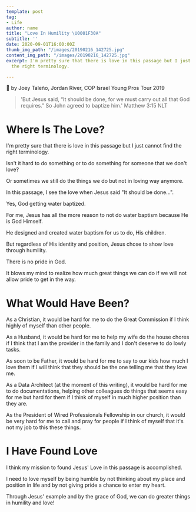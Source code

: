 ```yaml
---
template: post
tag:
- Life
author: name
title: "Love In Humility \U0001F30A"
subtitle: ''
date: 2020-09-01T16:00:00Z
thumb_img_path: "/images/20190216_142725.jpg"
content_img_path: "/images/20190216_142725.jpg"
excerpt: I'm pretty sure that there is love in this passage but I just cannot find
  the right terminology.

---
```

📸 by Joey Taleño, Jordan River, COP Israel Young Pros Tour 2019

> 'But Jesus said, “It should be done, for we must carry out all that God requires.” So John agreed to baptize him.' Matthew 3:15 NLT

# Where Is The Love?

I'm pretty sure that there is love in this passage but I just cannot find the right terminology.

Isn't it hard to do something or to do something for someone that we don't love?

Or sometimes we still do the things we do but not in loving way anymore.

In this passage, I see the love when Jesus said "It should be done...".

Yes, God getting water baptized.

For me, Jesus has all the more reason to not do water baptism because He is God Himself.

He designed and created water baptism for us to do, His children.

But regardless of His identity and position, Jesus chose to show love through humility.

There is no pride in God.

It blows my mind to realize how much great things we can do if we will not allow pride to get in the way.

# What Would Have Been?

As a Christian, it would be hard for me to do the Great Commission if I think highly of myself than other people.

As a Husband, it would be hard for me to help my wife do the house chores if I think that I am the provider in the family and I don't deserve to do lowly tasks.

As soon to be Father, it would be hard for me to say to our kids how much I love them if I will think that they should be the one telling me that they love me.

As a Data Architect (at the moment of this writing), it would be hard for me to do documentations, helping other colleagues do things that seems easy for me but hard for them if I think of myself in much higher position than they are.

As the President of Wired Professionals Fellowship in our church, it would be very hard for me to call and pray for people if I think of myself that it's not my job to this these things.

# I Have Found Love

I think my mission to found Jesus' Love in this passage is accomplished.

I need to love myself by being humble by not thinking about my place and position in life and by not giving pride a chance to enter my heart.

Through Jesus' example and by the grace of God, we can do greater things in humility and love!